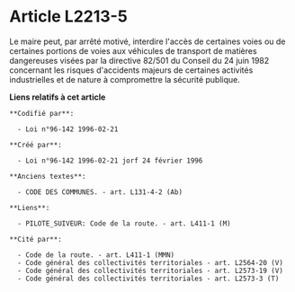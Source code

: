 # Article L2213-5

Le maire peut, par arrêté motivé, interdire l'accès de certaines voies ou de certaines portions de voies aux véhicules de
transport de matières dangereuses visées par la directive 82/501 du Conseil du 24 juin 1982 concernant les risques
d'accidents majeurs de certaines activités industrielles et de nature à compromettre la sécurité publique.

**Liens relatifs à cet article**

	**Codifié par**:

	  - Loi n°96-142 1996-02-21

	**Créé par**:

	  - Loi n°96-142 1996-02-21 jorf 24 février 1996

	**Anciens textes**:

	  - CODE DES COMMUNES. - art. L131-4-2 (Ab)

	**Liens**:

	  - PILOTE_SUIVEUR: Code de la route. - art. L411-1 (M)

	**Cité par**:

	  - Code de la route. - art. L411-1 (MMN)
	  - Code général des collectivités territoriales - art. L2564-20 (V)
	  - Code général des collectivités territoriales - art. L2573-19 (V)
	  - Code général des collectivités territoriales - art. L2573-3 (T)
